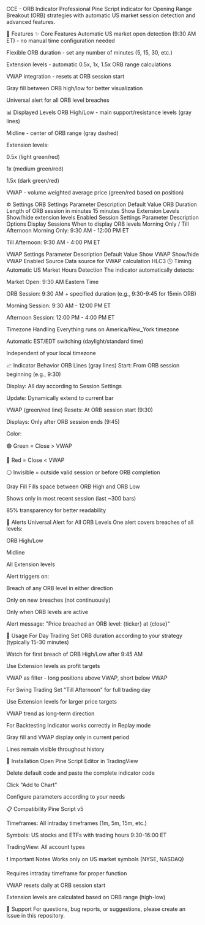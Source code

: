 CCE - ORB Indicator
Professional Pine Script indicator for Opening Range Breakout (ORB) strategies with automatic US market session detection and advanced features.

🚀 Features
✨ Core Features
Automatic US market open detection (9:30 AM ET) - no manual time configuration needed

Flexible ORB duration - set any number of minutes (5, 15, 30, etc.)

Extension levels - automatic 0.5x, 1x, 1.5x ORB range calculations

VWAP integration - resets at ORB session start

Gray fill between ORB high/low for better visualization

Universal alert for all ORB level breaches

📊 Displayed Levels
ORB High/Low - main support/resistance levels (gray lines)

Midline - center of ORB range (gray dashed)

Extension levels:

0.5x (light green/red)

1x (medium green/red)

1.5x (dark green/red)

VWAP - volume weighted average price (green/red based on position)

⚙️ Settings
ORB Settings
Parameter	Description	Default Value
ORB Duration	Length of ORB session in minutes	15 minutes
Show Extension Levels	Show/hide extension levels	Enabled
Session Settings
Parameter	Description	Options
Display Sessions	When to display ORB levels	Morning Only / Till Afternoon
Morning Only: 9:30 AM - 12:00 PM ET

Till Afternoon: 9:30 AM - 4:00 PM ET

VWAP Settings
Parameter	Description	Default Value
Show VWAP	Show/hide VWAP	Enabled
Source	Data source for VWAP calculation	HLC3
🕒 Timing
Automatic US Market Hours Detection
The indicator automatically detects:

Market Open: 9:30 AM Eastern Time

ORB Session: 9:30 AM + specified duration (e.g., 9:30-9:45 for 15min ORB)

Morning Session: 9:30 AM - 12:00 PM ET

Afternoon Session: 12:00 PM - 4:00 PM ET

Timezone Handling
Everything runs on America/New_York timezone

Automatic EST/EDT switching (daylight/standard time)

Independent of your local timezone

📈 Indicator Behavior
ORB Lines (gray lines)
Start: From ORB session beginning (e.g., 9:30)

Display: All day according to Session Settings

Update: Dynamically extend to current bar

VWAP (green/red line)
Resets: At ORB session start (9:30)

Displays: Only after ORB session ends (9:45)

Color:

🟢 Green = Close > VWAP

🔴 Red = Close < VWAP

⚪ Invisible = outside valid session or before ORB completion

Gray Fill
Fills space between ORB High and ORB Low

Shows only in most recent session (last ~300 bars)

85% transparency for better readability

🚨 Alerts
Universal Alert for All ORB Levels
One alert covers breaches of all levels:

ORB High/Low

Midline

All Extension levels

Alert triggers on:

Breach of any ORB level in either direction

Only on new breaches (not continuously)

Only when ORB levels are active

Alert message: "Price breached an ORB level: {ticker} at {close}"

🎯 Usage
For Day Trading
Set ORB duration according to your strategy (typically 15-30 minutes)

Watch for first breach of ORB High/Low after 9:45 AM

Use Extension levels as profit targets

VWAP as filter - long positions above VWAP, short below VWAP

For Swing Trading
Set "Till Afternoon" for full trading day

Use Extension levels for larger price targets

VWAP trend as long-term direction

For Backtesting
Indicator works correctly in Replay mode

Gray fill and VWAP display only in current period

Lines remain visible throughout history

🔧 Installation
Open Pine Script Editor in TradingView

Delete default code and paste the complete indicator code

Click "Add to Chart"

Configure parameters according to your needs

📋 Compatibility
Pine Script v5

Timeframes: All intraday timeframes (1m, 5m, 15m, etc.)

Symbols: US stocks and ETFs with trading hours 9:30-16:00 ET

TradingView: All account types

❗ Important Notes
Works only on US market symbols (NYSE, NASDAQ)

Requires intraday timeframe for proper function

VWAP resets daily at ORB session start

Extension levels are calculated based on ORB range (high-low)

🤝 Support
For questions, bug reports, or suggestions, please create an Issue in this repository.
